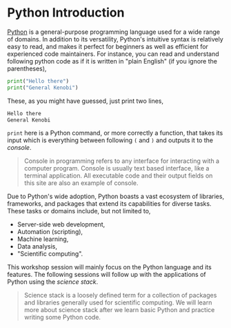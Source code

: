 # Python Introduction

[Python](https://www.python.org/) is a general-purpose programming language
used for a wide range of domains. In addition to its versatility,
Python's intuitive syntax is relatively easy to read, and makes it perfect for
beginners as well as efficient for experienced code maintainers. For instance,
you can read and understand following python code as if it is written in "plain
English" (if you ignore the parentheses),

```python
print("Hello there")
print("General Kenobi")
```

These, as you might have guessed, just print two lines,

```sh
Hello there
General Kenobi
```

`print` here is a Python command, or more correctly a function, that takes its
input which is everything between following `(` and `)` and outputs it to the
*console*.

> Console in programming refers to any interface for interacting with a computer
program. Console is usually text based interface, like a terminal application.
All executable code and their output fields on this site are also an example of
console.

Due to Python's wide adoption, Python boasts a vast ecosystem of
libraries, frameworks, and packages that extend its capabilities for diverse
tasks. These tasks or domains include, but not limited to,

- Server-side web development,
- Automation (scripting),
- Machine learning,
- Data analysis,
- "Scientific computing".

This workshop session will mainly focus on the Python language and its features.
The following sessions will follow up with the applications of Python using the
*science stack*.

> Science stack is a loosely defined term for a collection of packages
and libraries generally used for scientific computing. We will learn more about
science stack after we learn basic Python and practice writing some Python code.
